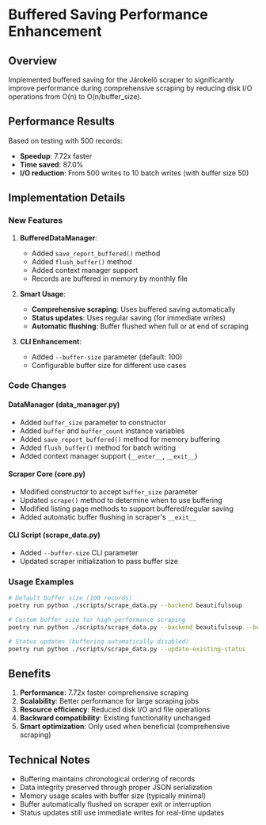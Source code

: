 # Buffered Saving Performance Enhancement

## Overview

Implemented buffered saving for the Járokelő scraper to significantly improve performance during comprehensive scraping by reducing disk I/O operations from O(n) to O(n/buffer_size).

## Performance Results

Based on testing with 500 records:
- **Speedup**: 7.72x faster
- **Time saved**: 87.0%
- **I/O reduction**: From 500 writes to 10 batch writes (with buffer size 50)

## Implementation Details

### New Features

1. **BufferedDataManager**: 
   - Added `save_report_buffered()` method
   - Added `flush_buffer()` method  
   - Added context manager support
   - Records are buffered in memory by monthly file

2. **Smart Usage**:
   - **Comprehensive scraping**: Uses buffered saving automatically
   - **Status updates**: Uses regular saving (for immediate writes)
   - **Automatic flushing**: Buffer flushed when full or at end of scraping

3. **CLI Enhancement**:
   - Added `--buffer-size` parameter (default: 100)
   - Configurable buffer size for different use cases

### Code Changes

#### DataManager (data_manager.py)
- Added `buffer_size` parameter to constructor
- Added `buffer` and `buffer_count` instance variables
- Added `save_report_buffered()` method for memory buffering
- Added `flush_buffer()` method for batch writing
- Added context manager support (`__enter__`, `__exit__`)

#### Scraper Core (core.py)
- Modified constructor to accept `buffer_size` parameter
- Updated `scrape()` method to determine when to use buffering
- Modified listing page methods to support buffered/regular saving
- Added automatic buffer flushing in scraper's `__exit__`

#### CLI Script (scrape_data.py)
- Added `--buffer-size` CLI parameter
- Updated scraper initialization to pass buffer size

### Usage Examples

```bash
# Default buffer size (100 records)
poetry run python ./scripts/scrape_data.py --backend beautifulsoup

# Custom buffer size for high-performance scraping
poetry run python ./scripts/scrape_data.py --backend beautifulsoup --buffer-size 200

# Status updates (buffering automatically disabled)
poetry run python ./scripts/scrape_data.py --update-existing-status
```

## Benefits

1. **Performance**: 7.72x faster comprehensive scraping
2. **Scalability**: Better performance for large scraping jobs
3. **Resource efficiency**: Reduced disk I/O and file operations
4. **Backward compatibility**: Existing functionality unchanged
5. **Smart optimization**: Only used when beneficial (comprehensive scraping)

## Technical Notes

- Buffering maintains chronological ordering of records
- Data integrity preserved through proper JSON serialization
- Memory usage scales with buffer size (typically minimal)
- Buffer automatically flushed on scraper exit or interruption
- Status updates still use immediate writes for real-time updates
